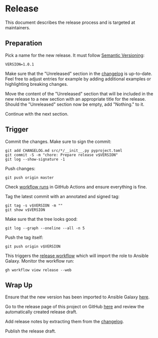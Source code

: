 # Release

This document describes the release process and is targeted at maintainers.

## Preparation

Pick a name for the new release. It must follow
[Semantic Versioning](https://semver.org):

```shell
VERSION=1.0.1
```

Make sure that the "Unreleased" section in the [changelog](CHANGELOG.md) is
up-to-date. Feel free to adjust entries for example by adding additional
examples or highlighting breaking changes.

Move the content of the "Unreleased" section that will be included in the new
release to a new section with an appropriate title for the release. Should the
"Unreleased" section now be empty, add "Nothing." to it.

Continue with the next section.

## Trigger

Commit the changes. Make sure to sign the commit:

```shell
git add CHANGELOG.md src/*/__init__.py pyproject.toml
git commit -S -m "chore: Prepare release v$VERSION"
git log --show-signature -1
```

Push changes:

```shell
git push origin master
```

Check
[workflow runs](https://github.com/trallnag/ansible-role-awscli/actions?query=branch%3Amaster)
in GitHub Actions and ensure everything is fine.

Tag the latest commit with an annotated and signed tag:

```shell
git tag -s v$VERSION -m ""
git show v$VERSION
```

Make sure that the tree looks good:

```shell
git log --graph --oneline --all -n 5
```

Push the tag itself:

```shell
git push origin v$VERSION
```

This triggers the
[release workflow](https://github.com/trallnag/ansible-role-awscli/actions/workflows/release.yaml)
which will import the role to Ansible Galaxy. Monitor the workflow run:

```shell
gh workflow view release --web
```

## Wrap Up

Ensure that the new version has been imported to Ansible Galaxy
[here](https://galaxy.ansible.com/trallnag/awscli).

Go to the release page of this project on GitHub
[here](https://github.com/trallnag/ansible-role-awscli/releases) and review the
automatically created release draft.

Add release notes by extracting them from the [changelog](CHANGELOG.md).

Publish the release draft.
